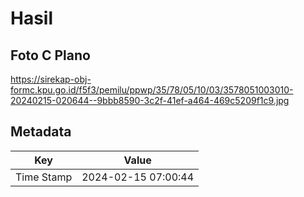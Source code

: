 # Hasil

## Foto C Plano

https://sirekap-obj-formc.kpu.go.id/f5f3/pemilu/ppwp/35/78/05/10/03/3578051003010-20240215-020644--9bbb8590-3c2f-41ef-a464-469c5209f1c9.jpg


## Metadata

| Key        | Value               |
| ---------- | ------------------- |
| Time Stamp | 2024-02-15 07:00:44 |



